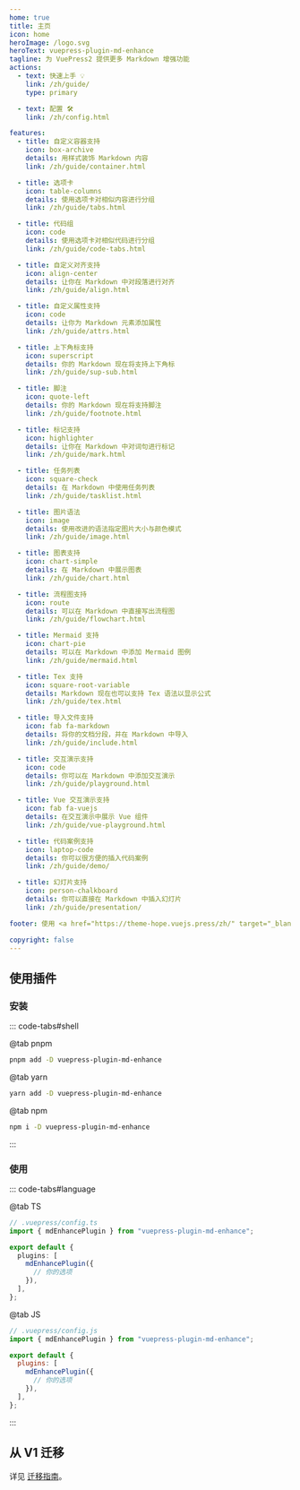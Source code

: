 ```yaml
---
home: true
title: 主页
icon: home
heroImage: /logo.svg
heroText: vuepress-plugin-md-enhance
tagline: 为 VuePress2 提供更多 Markdown 增强功能
actions:
  - text: 快速上手 💡
    link: /zh/guide/
    type: primary

  - text: 配置 🛠
    link: /zh/config.html

features:
  - title: 自定义容器支持
    icon: box-archive
    details: 用样式装饰 Markdown 内容
    link: /zh/guide/container.html

  - title: 选项卡
    icon: table-columns
    details: 使用选项卡对相似内容进行分组
    link: /zh/guide/tabs.html

  - title: 代码组
    icon: code
    details: 使用选项卡对相似代码进行分组
    link: /zh/guide/code-tabs.html

  - title: 自定义对齐支持
    icon: align-center
    details: 让你在 Markdown 中对段落进行对齐
    link: /zh/guide/align.html

  - title: 自定义属性支持
    icon: code
    details: 让你为 Markdown 元素添加属性
    link: /zh/guide/attrs.html

  - title: 上下角标支持
    icon: superscript
    details: 你的 Markdown 现在将支持上下角标
    link: /zh/guide/sup-sub.html

  - title: 脚注
    icon: quote-left
    details: 你的 Markdown 现在将支持脚注
    link: /zh/guide/footnote.html

  - title: 标记支持
    icon: highlighter
    details: 让你在 Markdown 中对词句进行标记
    link: /zh/guide/mark.html

  - title: 任务列表
    icon: square-check
    details: 在 Markdown 中使用任务列表
    link: /zh/guide/tasklist.html

  - title: 图片语法
    icon: image
    details: 使用改进的语法指定图片大小与颜色模式
    link: /zh/guide/image.html

  - title: 图表支持
    icon: chart-simple
    details: 在 Markdown 中展示图表
    link: /zh/guide/chart.html

  - title: 流程图支持
    icon: route
    details: 可以在 Markdown 中直接写出流程图
    link: /zh/guide/flowchart.html

  - title: Mermaid 支持
    icon: chart-pie
    details: 可以在 Markdown 中添加 Mermaid 图例
    link: /zh/guide/mermaid.html

  - title: Tex 支持
    icon: square-root-variable
    details: Markdown 现在也可以支持 Tex 语法以显示公式
    link: /zh/guide/tex.html

  - title: 导入文件支持
    icon: fab fa-markdown
    details: 将你的文档分段，并在 Markdown 中导入
    link: /zh/guide/include.html

  - title: 交互演示支持
    icon: code
    details: 你可以在 Markdown 中添加交互演示
    link: /zh/guide/playground.html

  - title: Vue 交互演示支持
    icon: fab fa-vuejs
    details: 在交互演示中展示 Vue 组件
    link: /zh/guide/vue-playground.html

  - title: 代码案例支持
    icon: laptop-code
    details: 你可以很方便的插入代码案例
    link: /zh/guide/demo/

  - title: 幻灯片支持
    icon: person-chalkboard
    details: 你可以直接在 Markdown 中插入幻灯片
    link: /zh/guide/presentation/

footer: 使用 <a href="https://theme-hope.vuejs.press/zh/" target="_blank">VuePress Theme Hope</a> 主题 | MIT 协议, 版权所有 © 2019-present Mr.Hope

copyright: false
---
```


## 使用插件

### 安装

::: code-tabs#shell

@tab pnpm

```bash
pnpm add -D vuepress-plugin-md-enhance
```

@tab yarn

```bash
yarn add -D vuepress-plugin-md-enhance
```

@tab npm

```bash
npm i -D vuepress-plugin-md-enhance
```

:::

### 使用

::: code-tabs#language

@tab TS

```ts
// .vuepress/config.ts
import { mdEnhancePlugin } from "vuepress-plugin-md-enhance";

export default {
  plugins: [
    mdEnhancePlugin({
      // 你的选项
    }),
  ],
};
```

@tab JS

```js
// .vuepress/config.js
import { mdEnhancePlugin } from "vuepress-plugin-md-enhance";

export default {
  plugins: [
    mdEnhancePlugin({
      // 你的选项
    }),
  ],
};
```

:::

## 从 V1 迁移

详见 [迁移指南](./migration.md)。

<NetlifyBadge alt="通过 Netlify 部署" />

<script setup lang="ts">
import NetlifyBadge from "@NetlifyBadge";
</script>
